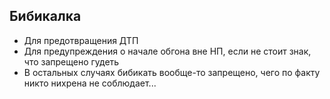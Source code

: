 ## Бибикалка
* Для предотвращения ДТП
* Для предупреждения о начале обгона вне НП, если не стоит знак, что запрещено гудеть
* В остальных случаях бибикать вообще-то запрещено, чего по факту никто нихрена не соблюдает...
